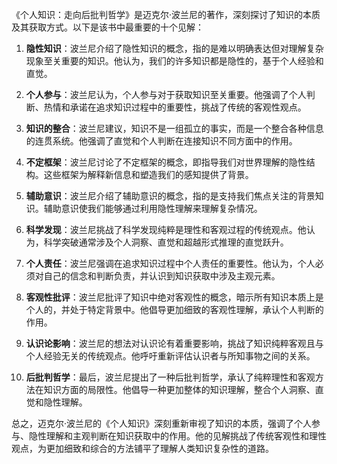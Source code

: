 《个人知识：走向后批判哲学》是迈克尔·波兰尼的著作，深刻探讨了知识的本质及其获取方式。以下是该书中最重要的十个见解：

1. **隐性知识**：波兰尼介绍了隐性知识的概念，指的是难以明确表达但对理解复杂现象至关重要的知识。他认为，我们的许多知识都是隐性的，基于个人经验和直觉。

2. **个人参与**：波兰尼认为，个人参与对于获取知识至关重要。他强调了个人判断、热情和承诺在追求知识过程中的重要性，挑战了传统的客观性观点。

3. **知识的整合**：波兰尼建议，知识不是一组孤立的事实，而是一个整合各种信息的连贯系统。他强调了直觉和个人判断在连接知识不同方面中的作用。

4. **不定框架**：波兰尼讨论了不定框架的概念，即指导我们对世界理解的隐性结构。这些框架为解释新信息和塑造我们的感知提供了背景。

5. **辅助意识**：波兰尼介绍了辅助意识的概念，指的是支持我们焦点关注的背景知识。辅助意识使我们能够通过利用隐性理解来理解复杂情况。

6. **科学发现**：波兰尼挑战了科学发现纯粹是理性和客观过程的传统观点。他认为，科学突破通常涉及个人洞察、直觉和超越形式推理的直觉跃升。

7. **个人责任**：波兰尼强调在追求知识过程中个人责任的重要性。他认为，个人必须对自己的信念和判断负责，并认识到知识获取中涉及主观元素。

8. **客观性批评**：波兰尼批评了知识中绝对客观性的概念，暗示所有知识本质上是个人的，并处于特定背景中。他倡导更加细致的客观性理解，承认个人判断的作用。

9. **认识论影响**：波兰尼的想法对认识论有着重要影响，挑战了知识纯粹客观且与个人经验无关的传统观点。他呼吁重新评估认识者与所知事物之间的关系。

10. **后批判哲学**：最后，波兰尼提出了一种后批判哲学，承认了纯粹理性和客观方法在知识方面的局限性。他倡导一种更加整体的知识理解，整合个人洞察、直觉和隐性理解。

总之，迈克尔·波兰尼的《个人知识》深刻重新审视了知识的本质，强调了个人参与、隐性理解和主观判断在知识获取中的作用。他的见解挑战了传统客观性和理性观点，为更加细致和综合的方法铺平了理解人类知识复杂性的道路。